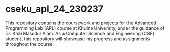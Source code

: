 # cseku_apl_24_230237
 This repository contains the coursework and projects for the Advanced Programming Lab (APL) course at Khulna University, under the guidance of Dr. Kazi Masudul Alam. As a Computer Science and Engineering (CSE) student, this repository will showcase my progress and assignments throughout the course.
